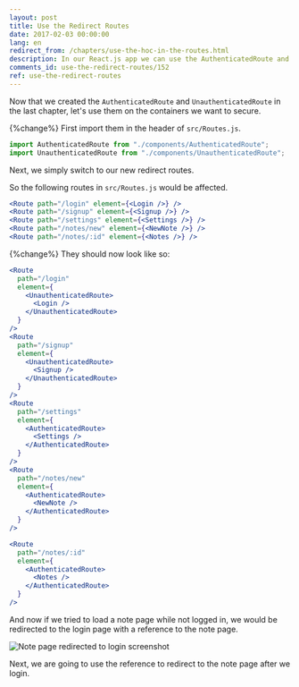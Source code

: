 ```yaml
---
layout: post
title: Use the Redirect Routes
date: 2017-02-03 00:00:00
lang: en
redirect_from: /chapters/use-the-hoc-in-the-routes.html
description: In our React.js app we can use the AuthenticatedRoute and UnauthenticatedRoute in place of the Routes that we want secured. We’ll do this inside React Router v6’s Switch component.
comments_id: use-the-redirect-routes/152
ref: use-the-redirect-routes
---
```


Now that we created the `AuthenticatedRoute` and `UnauthenticatedRoute` in the last chapter, let's use them on the containers we want to secure.

{%change%} First import them in the header of `src/Routes.js`.

```js
import AuthenticatedRoute from "./components/AuthenticatedRoute";
import UnauthenticatedRoute from "./components/UnauthenticatedRoute";
```

Next, we simply switch to our new redirect routes.

So the following routes in `src/Routes.js` would be affected.

```jsx
<Route path="/login" element={<Login />} />
<Route path="/signup" element={<Signup />} />
<Route path="/settings" element={<Settings />} />
<Route path="/notes/new" element={<NewNote />} />
<Route path="/notes/:id" element={<Notes />} />
```

{%change%} They should now look like so:

```jsx
<Route
  path="/login"
  element={
    <UnauthenticatedRoute>
      <Login />
    </UnauthenticatedRoute>
  }
/>
<Route
  path="/signup"
  element={
    <UnauthenticatedRoute>
      <Signup />
    </UnauthenticatedRoute>
  }
/>
<Route
  path="/settings"
  element={
    <AuthenticatedRoute>
      <Settings />
    </AuthenticatedRoute>
  }
/>
<Route
  path="/notes/new"
  element={
    <AuthenticatedRoute>
      <NewNote />
    </AuthenticatedRoute>
  }
/>

<Route
  path="/notes/:id"
  element={
    <AuthenticatedRoute>
      <Notes />
    </AuthenticatedRoute>
  }
/>
```

And now if we tried to load a note page while not logged in, we would be redirected to the login page with a reference to the note page.

![Note page redirected to login screenshot](/assets/note-page-redirected-to-login.png)

Next, we are going to use the reference to redirect to the note page after we login.

